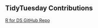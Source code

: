 ## TidyTuesday Contributions

[R for DS GitHub Repo](https://github.com/rfordatascience/tidytuesday)
